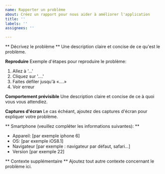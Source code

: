 ```yaml
---
name: Rapporter un problème
about: Créez un rapport pour nous aider à améliorer l'application
title: ''
labels: ''
assignees: ''

---
```


** Décrivez le problème **
Une description claire et concise de ce qu'est le problème.

**Reproduire**
Exemple d'étapes pour reproduire le problème:
1. Allez à '...'
2. Cliquez sur '....'
3. Faites défiler jusqu'à «....»
4. Voir erreur

**Comportement prévisible**
Une description claire et concise de ce à quoi vous vous attendiez.

**Captures d'écran**
Le cas échéant, ajoutez des captures d'écran pour expliquer votre problème.

** Smartphone (veuillez compléter les informations suivantes): **
  - Appareil: [par exemple iphone 6]
  - OS: [par exemple iOS8.1]
  - Navigateur [par exemple : navigateur par défaut, safari...]
  - Version [par exemple 22]

** Contexte supplémentaire **
Ajoutez tout autre contexte concernant le problème ici.
